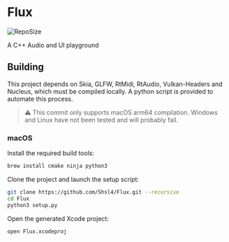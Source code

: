 # Flux
 ![RepoSize](https://img.shields.io/github/repo-size/Shsl4/Flux)

A C++ Audio and UI playground
## Building
This project depends on Skia, GLFW, RtMidi, RtAudio, Vulkan-Headers and Nucleus, which must be compiled locally. A python script is provided to automate this process.

> ⚠️ This commit only supports macOS arm64 compilation. Windows and Linux have not been tested and will probably fail.

### macOS
Install the required build tools:
```sh
brew install cmake ninja python3
```
Clone the project and launch the setup script:
```sh
git clone https://github.com/Shsl4/Flux.git --recursive
cd Flux
python3 setup.py
```
Open the generated Xcode project:
```sh
open Flux.xcodeproj
```
